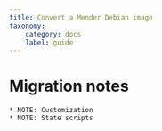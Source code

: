 ```yaml
---
title: Convert a Mender Debian image
taxonomy:
    category: docs
    label: guide
---
```


# Migration notes
~~~~~~~~~~~~~~~~~~~~
* NOTE: Customization
* NOTE: State scripts
~~~~~~~~~~~~~~~~~~~~
